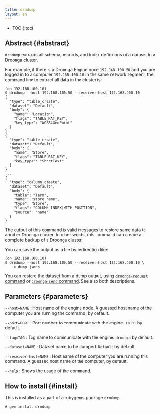 ```yaml
---
title: drndump
layout: en
---
```


* TOC
{:toc}

## Abstract {#abstract}

`drndump` extracts all schema, records, and index definitions of a dataset in a Droonga cluster.

For example, if there is a Droonga Engine node `192.168.100.50` and you are logged in to a computer `192.168.100.10` in the same network segment, the command line to extract all data in the cluster is:

~~~
(on 192.168.100.10)
$ drndump --host 192.168.100.50 --receiver-host 192.168.100.10
{
  "type": "table_create",
  "dataset": "Default",
  "body": {
    "name": "Location",
    "flags": "TABLE_PAT_KEY",
    "key_type": "WGS84GeoPoint"
  }
}
{
  "type": "table_create",
  "dataset": "Default",
  "body": {
    "name": "Store",
    "flags": "TABLE_PAT_KEY",
    "key_type": "ShortText"
  }
}
...
{
  "type": "column_create",
  "dataset": "Default",
  "body": {
    "table": "Term",
    "name": "store_name",
    "type": "Store",
    "flags": "COLUMN_INDEX|WITH_POSITION",
    "source": "name"
  }
}
~~~

The output of this command is valid messages to restore same data to another Droonga cluster.
In other words, this command can create a complete backup of a Droonga cluster.

You can save the output as a file by redirection like:

~~~
(on 192.168.100.10)
$ drndump --host 192.168.100.50 --receiver-host 192.168.100.10 \
    > dump.jsons
~~~

You can restore the dataset from a dump output, using [`droonga-request` command](../droonga-request/) or [`droonga-send` command](../droonga-send/).
See also both descriptions.


## Parameters {#parameters}

`--host=NAME`
: Host name of the engine node.
  A guessed host name of the computer you are running the command, by default.

`--port=PORT`
: Port number to communicate with the engine.
  `10031` by default.

`--tag=TAG`
: Tag name to communicate with the engine.
  `droonga` by default.

`--dataset=NAME`
: Dataset name to be dumped.
  `Default` by default.

`--receiver-host=NAME`
: Host name of the computer you are running this command.
  A guessed host name of the computer, by default.

`--help`
: Shows the usage of the command.


## How to install {#install}

This is installed as a part of a rubygems package `drndump`.

~~~
# gem install drndump
~~~

